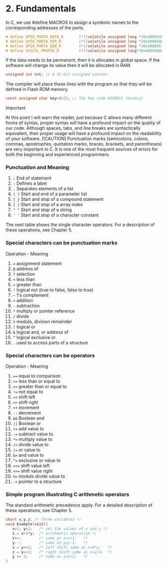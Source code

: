 # 2. Fundamentals

In C, we use #define MACROS to assign a symbolic names to the corresponding addresses of the ports.

```C
# define GPIO_PORTA_DATA_R       (*((volatile unsigned long *)0x400043FC))
# define GPIO_PORTA_DIR_R        (*((volatile unsigned long *)0x40004400))
# define GPIO_PORTA_DEN_R        (*((volatile unsigned long *)0x4000451C))
# define SYSCTL_PRGPIO_R         (*((volatile unsigned long*)0x400FEA08))
```

If the data needs to be permanent, then it is allocates in global space. If the software will change its value then it will be allocated in RAM.

```C
unsigned int cnt; // A 32-bit unsigned counter.
```

The compiler will place these lines with the program so that they will be defined in Flash ROM memory.

```C
const unsigned char key=0x23; // The key code 0100011 (binary)
```

> [!IMPORTANT]
> At this point I will warn the reader, just because C allows many different forms of syntax,  proper syntax will have a profound impact on the quality of our code. Although spaces, tabs, and line breaks are syntactically equivalent, their proper usage will have a profound impact on the readability of your software.
> [!CAUTION]
> Punctuation marks (semicolons, colons, commas, apostrophes, quotation marks, braces, brackets, and parentheses) are very important in C. It is one of the most frequent sources of errors for both the beginning and experienced programmers.

### Punctuation and Meaning

1. `;`    End of statement
1. `:`    Defines a label
1. `,`  Separates elements of a list
1. `( )`  Start and end of a parameter list
1. `{ }`  Start and stop of a compound statement
1. `[ ]`  Start and stop of a array index
1. `" "`  Start and stop of a string
1. `' '`  Start and stop of a character constant

The next table shows the single character operators. For a description of these operations, see Chapter 5.

### Special characters can be punctuation marks

Operation - Meaning
1. `=` assignment statement
1. `@` address of
1. `?` selection
1. `<` less than
1. `>` greater than
1. `!` logical not (true to false, false to true)
1. `~` 1's complement
1. `+` addition
1. `-` subtraction
1. `*` multiply or pointer reference
1. `/` divide
1. `%` modulo, division remainder
1. `|` logical or
1. `&` logical and, or address of
1. `^` logical exclusive or
1. `.` used to access parts of a structure

### Special characters can be operators

Operation - Meaning
1. `==` equal to comparison
1. `<=` less than or equal to
1. `>=` greater than or equal to
1. `!=` not equal to
1. `<<` shift left
1. `>>` shift right
1. `++` increment
1. `--` decrement
1. `&&` Boolean and
1. `||` Boolean or
1. `+=` add value to
1. `-=` subtract value to
1. `*=` multiply value to
1. `/=` divide value to
1. `|=` or value to
1. `&=` and value to
1. `^=` exclusive or value to
1. `<<=` shift value left
1. `>>=` shift value right
1. `%=` modulo divide value to
1. `->` pointer to a structure

### Simple program illustrating C arithmetic operators

The standard arithmetic precedence apply. For a detailed description of these operations, see Chapter 5.

```C
short x,y,z; /* Three variables */
void Example(void){
   x=1; y=2;   /* set the values of x and y */
   z = x+4*y;  /* arithmetic operation */  
   x++;        /* same as x=x+1;   */   
   y--;        /* same as y=y-1;   */   
   x = y<<2;   /* left shift same as x=4*y;   */    
   z = y>>2;   /* right shift same as x=y/4;  */    
   y += 2;     /* same as y=y+2;   */   
}
```
